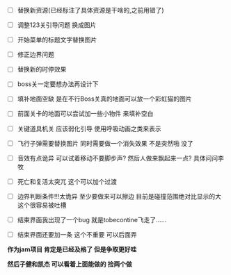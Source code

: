 - [ ] 替换新资源(已经标注了具体资源是干啥的,之前用错了)
- [ ] 调整123关引导问题 换成图片
- [ ] 开始菜单的标题文字替换图片
- [ ] 修正边界问题
- [ ] 替换新的时停效果
- [ ] boss关一定要想办法再设计下
- [ ] 填补地面空缺 是在不行Boss关真的地面可以放一个彩虹猫的图片
- [ ] 前面关卡的地面可以尝试加一些小物件 来填补空白
- [ ] 关键道具机关 应该弱化引导 使用呼吸动画之类来表示
- [ ] 飞行子弹需要替换图片 同时需要做一个消失效果 不是突然啪 没了
- [ ] 音效有点诡异 可以试着移动不要脚步声? 然后人做来飘起来一点? 具体问问李牧
- [ ] 死亡和复活太突兀 这个可以加个过渡
- [ ] 边界判断条件!!!太诡异 至少要做来可以擦边 目前是碰撞范围绝对比显示的大 这个很容易被吐槽 
- [ ] 结束界面我出现了一个bug 就是tobecontine飞走了......
- [ ] 结束界面还要加一条 这个不重要 可以后面弄



**作为jam项目 肯定是已经及格了 但是争取更好哇**

**然后子健和凯杰 可以看着上面能做的 捡两个做**